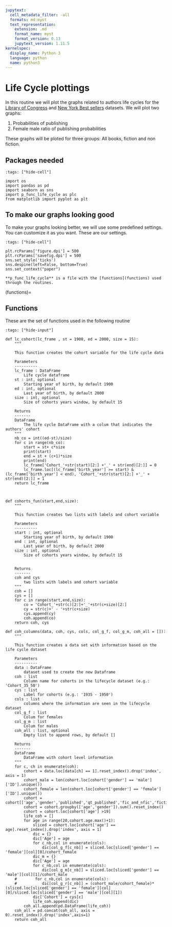 ```yaml
---
jupytext:
  cell_metadata_filter: -all
  formats: md:myst
  text_representation:
    extension: .md
    format_name: myst
    format_version: 0.13
    jupytext_version: 1.11.5
kernelspec:
  display_name: Python 3
  language: python
  name: python3
---
```


# Life Cycle plottings

In this routine we will plot the graphs related to authors life cycles for the [Library of Congress](https://www.loc.gov) and [New York Best sellers](https://www.nytimes.com/books/best-sellers/) datasets. We will plot two graphs:

1. Probabilities of publishing
2. Female male ratio of publishing probabilities
 
These graphs will be ploted for three groups: All books, fiction and non fiction.

## Packages needed

```{code-cell}
:tags: ["hide-cell"]

import os 
import pandas as pd
import seaborn as sns
import p_func_life_cycle as plc
from matplotlib import pyplot as plt
```


## To make our graphs looking good
To make your graphs looking better, we will use some predefined settings. You can customize it as you want. These
are our settings.

```{code-cell}
:tags: ["hide-cell"]

plt.rcParams['figure.dpi'] = 500
plt.rcParams['savefig.dpi'] = 500
sns.set_style('ticks')
sns.despine(left=False, bottom=True)
sns.set_context("paper")
```

```{warning}
**p_func_life_cycle** is a file with the [functions](functions) used through the routines.
```

(functions)=
## Functions

These are the set of functions used in the following routine

```{code-cell}
:tags: ["hide-input"]

def lc_cohort(lc_frame , st = 1900, ed = 2000, size = 15):
    """
    
    This function creates the cohort variable for the life cycle data

    Parameters
    ----------
    lc_frame : DataFrame
        Life cycle dataframe
    st : int, optional
        Starting year of birth, by default 1900
    ed : int, optional
        Last year of birth, by default 2000
    size : int, optional
        Size of cohorts years window, by default 15

    Returns
    -------
    DataFrame
        The life cycle DataFrame with a colum that indicates the authors' cohort
    """
    nb_co = int((ed-st)/size)
    for c in range(nb_co):
        start = st+ c*size
        print(start)
        end = st + (c+1)*size
        print(end)
        lc_frame['Cohort_'+str(start)[2:] +'_' + str(end)[2:]] = 0
        lc_frame.loc[(lc_frame['birth_year'] >= start) & (lc_frame['birth_year'] < end), 'Cohort_'+str(start)[2:] +'_' + str(end)[2:]] = 1
    return lc_frame



def cohorts_fun(start,end,size):
    """
    
    This function creates two lists with labels and cohort variable

    Parameters
    ----------
    start : int, optional
        Starting year of birth, by default 1900
    end : int, optional
        Last year of birth, by default 2000
    size : int, optional
        Size of cohorts years window, by default 15


    Returns
    -------
    coh and cys
        two lists with labels and cohort variable
    """
    coh = []
    cys = []
    for c in range(start,end,size):
        co = 'Cohort_'+str(c)[2:]+'_'+str(c+size)[2:]
        cy = str(c)+' - '+str(c+size)
        cys.append(cy)
        coh.append(co)
    return coh, cys

def coh_columns(data, coh, cys, cols, col_g_f, col_g_m, coh_all = []):
    """
    
    This function creates a data set with information based on the life cycle dataset

    Parameters
    ----------
    data : DataFrame
        dataset used to create the new Dataframe
    coh : list
        Column name for cohorts in the lifecycle dataset (e.g.: 'Cohort_35_50')
    cys : list
        Label for cohorts (e.g.: '1935 - 1950')
    cols : list
        columns where the information are seen in the lifecycle dataset
    col_g_f : list
        Colum for females 
    col_g_m : list
        Colum for males 
    coh_all : list, optional
        Empty list to append rows, by default []

    Returns
    -------
    DataFrame
        DataFrame with cohort level information 
    """
    for c, ch in enumerate(coh):
        cohort = data.loc[data[ch] == 1].reset_index().drop('index', axis = 1)
        cohort_male = len(cohort.loc[cohort['gender'] == 'male']['ID'].unique())
        cohort_female = len(cohort.loc[cohort['gender'] == 'female']['ID'].unique())
        cohort = cohort[['age','gender','published','qt_published','fic_and_nfic','fiction','non_fiction']]
        cohort = cohort.groupby(['age','gender']).sum().reset_index()
        cohort = cohort.loc[cohort['age'] >19]
        life_coh = []
        for age in range(20,cohort.age.max()+1):
            sliced = cohort.loc[cohort['age'] == age].reset_index().drop('index', axis = 1)
            dic = {}
            dic['Age'] = age
            for c_nb,col in enumerate(cols):
                dic[col_g_f[c_nb]] = sliced.loc[sliced['gender'] == 'female'][col][0]/cohort_female
            dic_m = {}
            dic['Age'] = age
            for c_nb,col in enumerate(cols):
                dic[col_g_m[c_nb]] = sliced.loc[sliced['gender'] == 'male'][col][1]/cohort_male
    #        for c_nb,col in enumerate(cols):
    #           dic[col_g_r[c_nb]] = (cohort_male/cohort_female)*(sliced.loc[sliced['gender'] == 'female'][col][0]/sliced.loc[sliced['gender'] == 'male'][col][1])
            dic['Cohort'] = cys[c]
            life_coh.append(dic)
        coh_all.append(pd.DataFrame(life_coh))
    coh_all = pd.concat(coh_all, axis = 0).reset_index().drop('index',axis=1)
    return coh_all
```